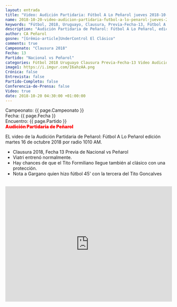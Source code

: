 ```yaml
---
layout: entrada
title: "Video: Audición Partidaria: Fútbol A Lo Peñarol jueves 2018-10-18 por 1010 AM"
name: 2018-10-20-video-audicion-partidaria-futbol-a-lo-penarol-jueves-2018-10-18.markdown
keywords: "Fútbol, 2018, Uruguayo, Clausura, Previa-Fecha-13, Fútbol A Lo Peñarol, Audición Partidaria de Peñarol, 1010 AM, video, youtube"
description: "Audición Partidaria de Peñarol: Fútbol A Lo Peñarol, edición del jueves 18 de octubre por radio 1010 AM. Previa del Clásico  Nacional vs Peñarol por la Fecha No 13 del Clausura 2018."
author: CA Peñarol
gosne: "[Grêmio-article]UnderControl El Clásico"
comments: true
Campeonato: "Clausura 2018"
Fecha: 13
Partido: "Nacional vs Peñarol"
categories: Fútbol 2018 Uruguayo Clausura Previa-Fecha-13 Video Audicion-Partidaria Futbol-A-Lo-Peñarol
image1: https://i.imgur.com/I6ahzAA.png
Crónica: false
Entrevista: false
Partido-Completo: false
Conferencia-de-Prensa: false
Video: true
date: 2018-10-20 04:30:00 +01:00:00
---
```


Campeonato: <span>{{ page.Campeonato }}</span><br>
Fecha: <span>{{ page.Fecha }}</span><br>
Encuentro: <span>{{ page.Partido }}</span><br>
<span style="color:red;font-weight:900">Audición Partidaria de Peñarol</span>

EL video de la Audición Partidaria de Peñarol: Fútbol A Lo Peñarol edición martes 16 de octubre 2018 por radio 1010 AM.

 - Clausura 2018, Fecha 13 Previa de Nacional vs Peñarol
 - Viatri entrenó normalmente.
 - Hay chances de que el Tito Formiliano llegue también al clásico con una protección.
 - Nota a Gargano quien hizo fútbol 45' con la tercera del Tito Goncalves

<br>

<iframe width="521" height="360" src="https://www.youtube.com/embed/gTDIpaKqf6c" frameborder="0" allow="autoplay; encrypted-media" allowfullscreen></iframe>

<br>
